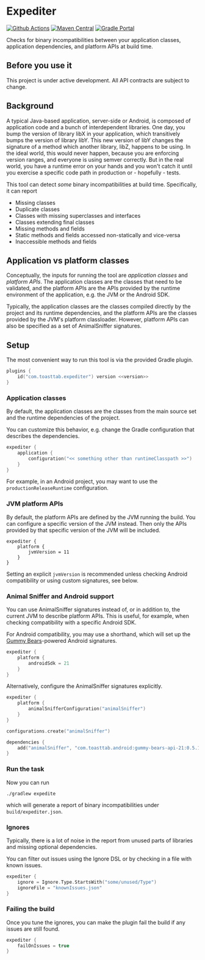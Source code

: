 # Expediter

[![Github Actions](https://github.com/open-toast/expediter/actions/workflows/ci.yml/badge.svg)](https://github.com/open-toast/expediter/actions/workflows/ci.yml)
[![Maven Central](https://img.shields.io/maven-central/v/com.toasttab.expediter/core)](https://search.maven.org/artifact/com.toasttab.expediter/core)
[![Gradle Portal](https://img.shields.io/maven-metadata/v/https/plugins.gradle.org/m2/com/toasttab/expediter/plugin/maven-metadata.xml.svg?label=gradle-portal&color=yellowgreen)](https://plugins.gradle.org/plugin/com.toasttab.expediter)

Checks for binary incompatibilities between your application classes, application dependencies, and platform APIs at build time.

## Before you use it

This project is under active development. All API contracts are subject to change.

## Background

A typical Java-based application, server-side or Android, is composed of application code and a bunch of interdependent
libraries. One day, you bump the version of library libX in your application, which transitively bumps the version 
of library libY. This new version of libY changes the signature of a method which another library, libZ, happens 
to be using. In the ideal world, this would never happen, because you are enforcing version ranges, and everyone
is using semver correctly. But in the real world, you have a runtime error on your hands and you won't catch it until 
you exercise a specific code path in production or - hopefully - tests.

This tool can detect _some_ binary incompatibilities at build time. Specifically, it can report

* Missing classes
* Duplicate classes
* Classes with missing superclasses and interfaces
* Classes extending final classes
* Missing methods and fields
* Static methods and fields accessed non-statically and vice-versa
* Inaccessible methods and fields

## Application vs platform classes

Conceptually, the inputs for running the tool are _application classes_ and _platform APIs_. The application
classes are the classes that need to be validated, and the platform APIs are the APIs provided by the runtime
environment of the application, e.g. the JVM or the Android SDK.

Typically, the application classes are the classes compiled directly by the project and its runtime dependencies,
and the platform APIs are the classes provided by the JVM's platform classloader. However, platform APIs can
also be specified as a set of AnimalSniffer signatures.

## Setup

The most convenient way to run this tool is via the provided Gradle plugin.

```kotlin
plugins {
    id("com.toasttab.expediter") version <<version>>
}
```

### Application classes

By default, the application classes are the classes from the main source set and the runtime dependencies of the project.

You can customize this behavior, e.g. change the Gradle configuration that describes the dependencies.

```kotlin
expediter {
    application {
        configuration("<< something other than runtimeClasspath >>")
    }
}
```

For example, in an Android project, you may want to use the `productionReleaseRuntime` configuration.

### JVM platform APIs

By default, the platform APIs are defined by the JVM running the build. You can configure a specific version of the
JVM instead. Then only the APIs provided by that specific version of the JVM will be included. 

```
expediter {
    platform {
        jvmVersion = 11
    }
}
```

Setting an explicit `jvmVersion` is recommended unless checking Android compatibility or using custom signatures, see below.

### Animal Sniffer and Android support

You can use AnimalSniffer signatures instead of, or in addition to, the current JVM to describe platform APIs. This is useful, for example, when checking compatibility with a specific Android SDK.

For Android compatibility, you may use a shorthand, which will set up the [Gummy Bears](https://github.com/open-toast/gummy-bears)-powered Android signatures.

```kotlin
expediter {
    platform {
        androidSdk = 21
    }
}
```

Alternatively, configure the AnimalSniffer signatures explicitly.

```kotlin
expediter {
    platform {
        animalSnifferConfiguration("animalSniffer")
    }
}

configurations.create("animalSniffer")

dependencies {
    add("animalSniffer", "com.toasttab.android:gummy-bears-api-21:0.5.1@signature")
}
```

### Run the task

Now you can run

```shell
./gradlew expedite
```

which will generate a report of binary incompatibilities under `build/expediter.json`.

### Ignores

Typically, there is a lot of noise in the report from unused parts of libraries and missing optional dependencies.

You can filter out issues using the Ignore DSL or by checking in a file with known issues.

```kotlin
expediter {
    ignore = Ignore.Type.StartsWith("some/unused/Type")
    ignoreFile = "knownIssues.json"
}
```

### Failing the build

Once you tune the ignores, you can make the plugin fail the build if any issues are still found.

```kotlin
expediter {
    failOnIssues = true
}
```
